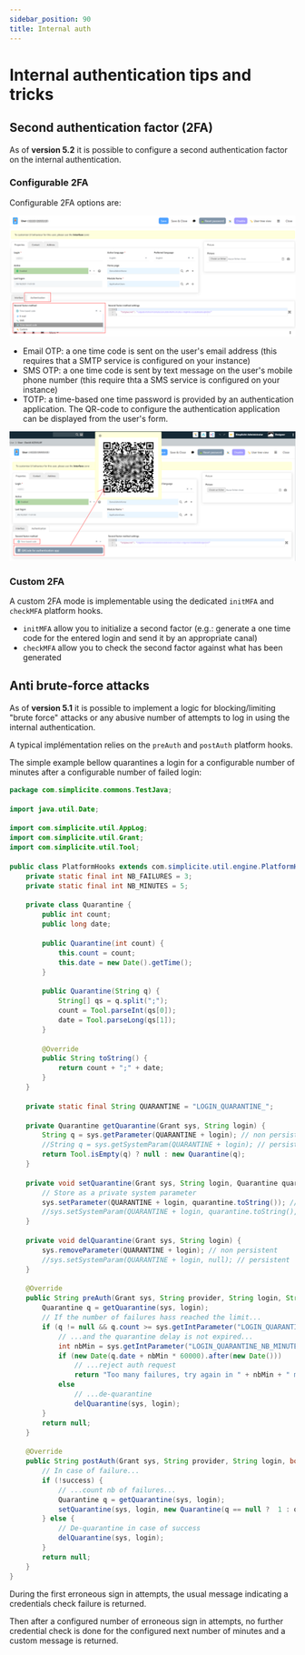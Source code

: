 ```yaml
---
sidebar_position: 90
title: Internal auth
---
```


Internal authentication tips and tricks
=======================================

Second authentication factor (2FA)
----------------------------------

As of **version 5.2** it is possible to configure a second authentication factor
on the internal authentication.

### Configurable 2FA

Configurable 2FA options are:

![](img/internal-auth/mfa-config.png)

- Email OTP: a one time code is sent on the user's email address (this requires that a SMTP service is configured on your instance)
- SMS OTP: a one time code is sent by text message on the user's mobile phone number (this require thta a SMS service is configured on your instance)
- TOTP: a time-based one time password is provided by an authentication application. The QR-code to configure the authentication application can be displayed from the user's form.

![](img/internal-auth/mfa-qrcode.png)

### Custom 2FA

A custom 2FA mode is implementable using the dedicated `initMFA` and `checkMFA` platform hooks.

- `initMFA` allow you to initialize a second factor (e.g.: generate a one time code for the entered login and send it by an appropriate canal)
- `checkMFA` allow you to check the second factor against what has been generated

Anti brute-force attacks
------------------------

As of **version 5.1** it is possible to implement a logic for blocking/limiting "brute force" attacks
or any abusive number of attempts to log in using the internal authentication.

A typical implémentation relies on the `preAuth` and `postAuth` platform hooks.

The simple example bellow quarantines a login for a configurable number of minutes after
a configurable number of failed login:

```java
package com.simplicite.commons.TestJava;

import java.util.Date;

import com.simplicite.util.AppLog;
import com.simplicite.util.Grant;
import com.simplicite.util.Tool;

public class PlatformHooks extends com.simplicite.util.engine.PlatformHooksInterface {
	private static final int NB_FAILURES = 3;
	private static final int NB_MINUTES = 5;
	
	private class Quarantine {
		public int count;
		public long date;

		public Quarantine(int count) {
			this.count = count;
			this.date = new Date().getTime();
		}
		
		public Quarantine(String q) {
			String[] qs = q.split(";");
			count = Tool.parseInt(qs[0]);
			date = Tool.parseLong(qs[1]);
		}
		
		@Override
		public String toString() {
			return count + ";" + date;
		}
	}

	private static final String QUARANTINE = "LOGIN_QUARANTINE_";

	private Quarantine getQuarantine(Grant sys, String login) {
		String q = sys.getParameter(QUARANTINE + login); // non persistent
		//String q = sys.getSystemParam(QUARANTINE + login); // persistent
		return Tool.isEmpty(q) ? null : new Quarantine(q);
	}

	private void setQuarantine(Grant sys, String login, Quarantine quarantine) {
		// Store as a private system parameter
		sys.setParameter(QUARANTINE + login, quarantine.toString()); // non persitent
		//sys.setSystemParam(QUARANTINE + login, quarantine.toString(), true, false, false); // persistent
	}

	private void delQuarantine(Grant sys, String login) {
		sys.removeParameter(QUARANTINE + login); // non persistent
		//sys.setSystemParam(QUARANTINE + login, null); // persistent
	}

	@Override
	public String preAuth(Grant sys, String provider, String login, String password) {
		Quarantine q = getQuarantine(sys, login);
		// If the number of failures hass reached the limit...
		if (q != null && q.count >= sys.getIntParameter("LOGIN_QUARANTINE_NB_FAILURES", NB_FAILURES)) {
			// ...and the quarantine delay is not expired...
			int nbMin = sys.getIntParameter("LOGIN_QUARANTINE_NB_MINUTES", NB_MINUTES);
			if (new Date(q.date + nbMin * 60000).after(new Date()))
				// ...reject auth request
				return "Too many failures, try again in " + nbMin + " minutes";
			else
				// ...de-quarantine
				delQuarantine(sys, login);
		}	
		return null;
	}

	@Override
	public String postAuth(Grant sys, String provider, String login, boolean success) {
		// In case of failure...
		if (!success) {
			// ...count nb of failures...
			Quarantine q = getQuarantine(sys, login);
			setQuarantine(sys, login, new Quarantine(q == null ?  1 : q.count + 1));
		} else {
			// De-quarantine in case of success
			delQuarantine(sys, login);
		}
		return null;
	}
}
```

During the first erroneous sign in attempts, the usual message indicating a
credentials check failure is returned.

Then after a configured number of erroneous sign in attempts, no further credential
check is done for the configured next number of minutes and a custom message is returned.
